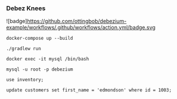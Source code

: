 ### Debez Knees

![badge]https://github.com/ottingbob/debezium-example/workflows/.github/workflows/action.yml/badge.svg

`docker-compose up --build`

`./gradlew run`

`docker exec -it mysql /bin/bash`

`mysql -u root -p debezium`

`use inventory;`

`update customers set first_name = 'edmondson' where id = 1003;`
